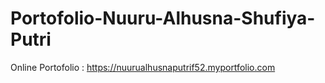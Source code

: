 # Portofolio-Nuuru-Alhusna-Shufiya-Putri

Online Portofolio :  https://nuurualhusnaputrif52.myportfolio.com
